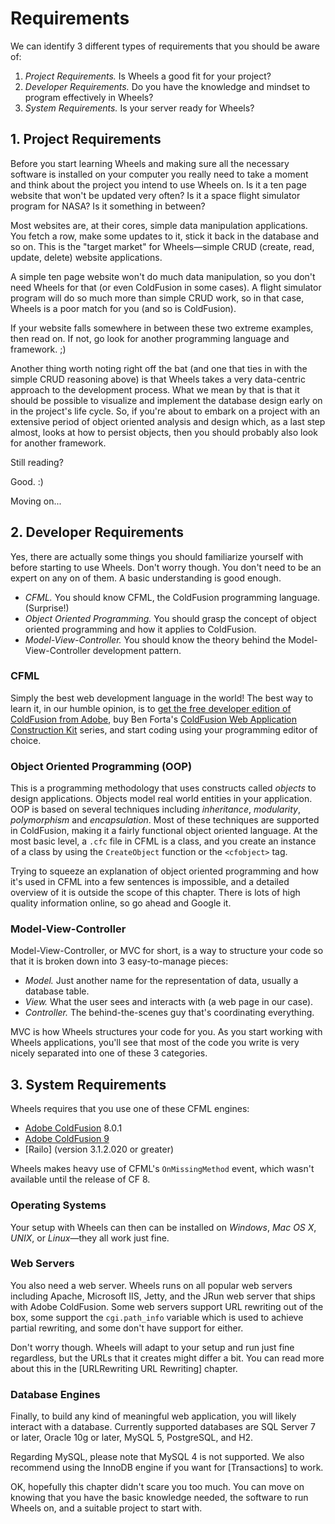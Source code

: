 # Requirements

We can identify 3 different types of requirements that you should be aware of:

  1. *Project Requirements.* Is Wheels a good fit for your project?
  2. *Developer Requirements.* Do you have the knowledge and mindset to program effectively in Wheels?
  3. *System Requirements.* Is your server ready for Wheels?

## 1. Project Requirements

Before you start learning Wheels and making sure all the necessary software is installed on your computer
you really need to take a moment and think about the project you intend to use Wheels on. Is it a ten
page website that won't be updated very often? Is it a space flight simulator program for NASA? Is it
something in between?

Most websites are, at their cores, simple data manipulation applications. You fetch a row, make some
updates to it, stick it back in the database and so on. This is the "target market" for
Wheels&mdash;simple CRUD (create, read, update, delete) website applications.

A simple ten page website won't do much data manipulation, so you don't need Wheels for that (or even
ColdFusion in some cases). A flight simulator program will do so much more than simple CRUD work, so in
that case, Wheels is a poor match for you (and so is ColdFusion).

If your website falls somewhere in between these two extreme examples, then read on. If not, go look for
another programming language and framework. ;)

Another thing worth noting right off the bat (and one that ties in with the simple CRUD reasoning above)
is that Wheels takes a very data-centric approach to the development process. What we mean by that is
that it should be possible to visualize and implement the database design early on in the project's life
cycle. So, if you're about to embark on a project with an extensive period of object oriented analysis
and design which, as a last step almost, looks at how to persist objects, then you should probably also
look for another framework.

Still reading?

Good. :)

Moving on...

## 2. Developer Requirements

Yes, there are actually some things you should familiarize yourself with before starting to use Wheels.
Don't worry though. You don't need to be an expert on any on of them. A basic understanding is good
enough.

  * *CFML.* You should know CFML, the ColdFusion programming language. (Surprise!)
  * *Object Oriented Programming.* You should grasp the concept of object oriented programming and how it
	applies to ColdFusion.
  * *Model-View-Controller.* You should know the theory behind the Model-View-Controller development
	pattern.

### CFML

Simply the best web development language in the world! The best way to learn it, in our humble opinion,
is to [get the free developer edition of ColdFusion from Adobe][1], buy Ben Forta's
[ColdFusion Web Application Construction Kit][2] series, and start coding using your programming editor
of choice.

### Object Oriented Programming (OOP)

This is a programming methodology that uses constructs called _objects_ to design applications. Objects
model real world entities in your application. OOP is based on several techniques including _inheritance_,
_modularity_, _polymorphism_ and _encapsulation_. Most of these techniques are supported in ColdFusion,
making it a fairly functional object oriented language. At the most basic level, a `.cfc` file in CFML is
a class, and you create an instance of a class by using the `CreateObject` function or the `<cfobject>`
tag.

Trying to squeeze an explanation of object oriented programming and how it's used in CFML into a few
sentences is impossible, and a detailed overview of it is outside the scope of this chapter. There is lots
of high quality information online, so go ahead and Google it.

### Model-View-Controller

Model-View-Controller, or MVC for short, is a way to structure your code so that it is broken down into
3 easy-to-manage pieces:

  * *Model.* Just another name for the representation of data, usually a database table.
  * *View.* What the user sees and interacts with (a web page in our case).
  * *Controller.* The behind-the-scenes guy that's coordinating everything.

MVC is how Wheels structures your code for you. As you start working with Wheels applications, you'll see
that most of the code you write is very nicely separated into one of these 3 categories.

## 3. System Requirements

Wheels requires that you use one of these CFML engines:

  * [Adobe ColdFusion][3] 8.0.1
  * [Adobe ColdFusion 9][4]
  * [Railo] (version 3.1.2.020 or greater)

Wheels makes heavy use of CFML's `OnMissingMethod` event, which wasn't available until the release of CF
8.

### Operating Systems

Your setup with Wheels can then can be installed on *Windows*, *Mac OS X*, *UNIX*, or *Linux*&mdash;they
all work just fine.

### Web Servers

You also need a web server. Wheels runs on all popular web servers including Apache, Microsoft IIS, Jetty,
and the JRun web server that ships with Adobe ColdFusion. Some web servers support URL rewriting out of
the box, some support the `cgi.path_info` variable which is used to achieve partial rewriting, and some
don't have support for either.

Don't worry though. Wheels will adapt to your setup and run just fine regardless, but the URLs that it
creates might differ a bit. You can read more about this in the [URLRewriting URL Rewriting] chapter.

### Database Engines

Finally, to build any kind of meaningful web application, you will likely interact with a database.
Currently supported databases are SQL Server 7 or later, Oracle 10g or later, MySQL 5, PostgreSQL, and
H2.

Regarding MySQL, please note that MySQL 4 is not supported. We also recommend using the InnoDB engine if
you want for [Transactions] to work.

OK, hopefully this chapter didn't scare you too much. You can move on knowing that you have the basic
knowledge needed, the software to run Wheels on, and a suitable project to start with.

[1]: http://www.adobe.com/products/coldfusion
[2]: http://www.forta.com/books/032151548x
[3]: http://www.adobe.com/products/coldfusion/coldfusion8/
[4]: http://www.adobe.com/products/coldfusion/
[5]: http://www.getrailo.org/